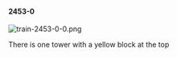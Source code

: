 #### 2453-0
![train-2453-0-0.png](https://github.com/lil-lab/nlvr/raw/master/nlvr/train/images/42/train-2453-0-0.png "train-2453-0-0.png")

There is one tower with a yellow block at the top